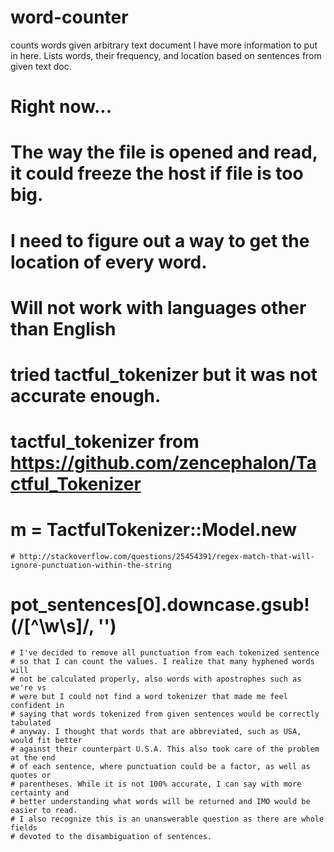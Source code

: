 # word-counter
counts words given arbitrary text document
I have more information to put in here.
Lists words, their frequency, and location based on sentences from given text doc.
  # Right now...
  # The way the file is opened and read, it could freeze the host if file is too big.
  # I need to figure out a way to get the location of every word.
  # Will not work with languages other than English
  #
  # 	tried tactful_tokenizer but it was not accurate enough.
  #	tactful_tokenizer from https://github.com/zencephalon/Tactful_Tokenizer
  #	m = TactfulTokenizer::Model.new


	# http://stackoverflow.com/questions/25454391/regex-match-that-will-ignore-punctuation-within-the-string
 #	pot_sentences[0].downcase.gsub!(/[^\w\s]/, '')
	# I've decided to remove all punctuation from each tokenized sentence
	# so that I can count the values. I realize that many hyphened words will
	# not be calculated properly, also words with apostrophes such as we're vs 
	# were but I could not find a word tokenizer that made me feel confident in 
	# saying that words tokenized from given sentences would be correctly tabulated 
	# anyway. I thought that words that are abbreviated, such as USA, would fit better 
	# against their counterpart U.S.A. This also took care of the problem at the end 
	# of each sentence, where punctuation could be a factor, as well as quotes or 
	# parentheses. While it is not 100% accurate, I can say with more certainty and 
	# better understanding what words will be returned and IMO would be easier to read.
	# I also recognize this is an unanswerable question as there are whole fields
	# devoted to the disambiguation of sentences.
